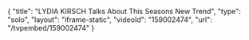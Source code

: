 {
    "title": "LYDIA KIRSCH Talks About This Seasons New Trend",
    "type": "solo",
    "layout": "iframe-static",
    "videoId": "159002474",
    "url": "\/tvpembed\/159002474"
}